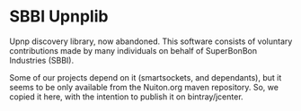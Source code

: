 # SBBI Upnplib

Upnp discovery library, now abandoned.
This software consists of voluntary contributions made by many individuals
on behalf of SuperBonBon Industries (SBBI).

Some of our projects depend on it (smartsockets, and dependants), but it seems to be only available from
the Nuiton.org maven repository.
So, we copied it here, with the intention to publish it on bintray/jcenter.
